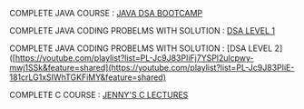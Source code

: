 COMPLETE JAVA COURSE : [JAVA DSA BOOTCAMP](https://youtube.com/playlist?list=PL9gnSGHSqcnr_DxHsP7AW9ftq0AtAyYqJ&feature=shared)

COMPLETE JAVA CODING PROBELMS WITH SOLUTION : [DSA LEVEL 1](https://youtube.com/playlist?list=PL-Jc9J83PIiFj7YSPl2ulcpwy-mwj1SSk&feature=shared)

COMPLETE JAVA CODING PROBELMS WITH SOLUTION : [DSA LEVEL 2]([https://youtube.com/playlist?list=PL-Jc9J83PIiFj7YSPl2ulcpwy-mwj1SSk&feature=shared](https://youtube.com/playlist?list=PL-Jc9J83PIiE-181crLG1xSIWhTGKFiMY&feature=shared)

COMPLETE C COURSE : [JENNY'S C LECTURES](https://youtube.com/playlist?list=PLdo5W4Nhv31a8UcMN9-35ghv8qyFWD9_S&feature=shared)

